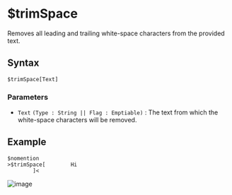 # $trimSpace
Removes all leading and trailing white-space characters from the provided text.

## Syntax
```
$trimSpace[Text]
```

### Parameters
- `Text` `(Type : String || Flag : Emptiable)` : The text from which the white-space characters will be removed.

## Example
```
$nomention
>$trimSpace[        Hi
        ]<
```
![image](https://user-images.githubusercontent.com/42785890/151721082-9ea671c2-a018-460e-95c9-3a1e29bee502.png)
